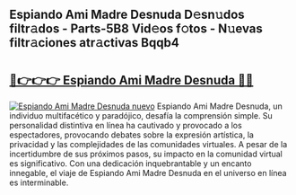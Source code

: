 ## Espiando Ami Madre Desnuda D𝚎sn𝚞dos filtr𝚊dos - Parts-5B8 Vid𝚎os f𝚘tos - N𝚞evas filtr𝚊ciones atr𝚊ctivas Bqqb4

# <h2><a href="http://mb8tyb.tromn.icu/?c=Espiando+Ami+Madre+Desnuda">🔗👉👉👉 Espiando Ami Madre Desnuda 🔗🔗</a></h2>

[![Espiando Ami Madre Desnuda nuevo](https://i.imgur.com/pEAQMta.gif)](http://mb8tyb.tromn.icu/?c=Espiando+Ami+Madre+Desnuda)
Espiando Ami Madre Desnuda, un individuo multifacético y paradójico, desafía la comprensión simple. Su personalidad distintiva en línea ha cautivado y provocado a los espectadores, provocando debates sobre la expresión artística, la privacidad y las complejidades de las comunidades virtuales. A pesar de la incertidumbre de sus próximos pasos, su impacto en la comunidad virtual es significativo. Con una dedicación inquebrantable y un encanto innegable, el viaje de Espiando Ami Madre Desnuda en el universo en línea es interminable.
